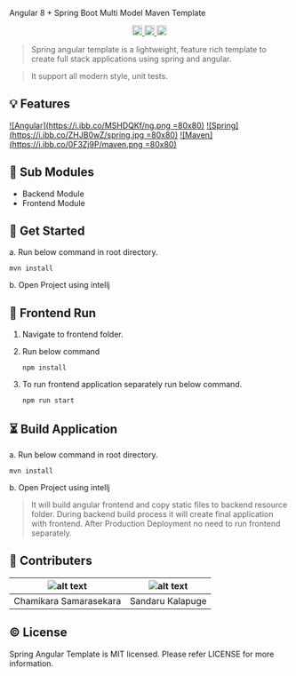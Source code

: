 Angular 8 + Spring Boot Multi Model Maven Template

<p align="center">  
  <a href="https://travis-ci.org/yohangz/packer-cli">
    <img src="https://travis-ci.org/yohangz/packer-cli.svg?branch=master" alt="travis build" height="18">
  </a>
  <a href="https://github.com/yohangz/packer-cli/blob/master/LICENSE">
    <img src="https://img.shields.io/badge/license-MIT-blue.svg?style=flat" alt="license" height="18">
  </a>  
  <a href="https://badge.fury.io/js/packer-cli">
    <img src="https://badge.fury.io/js/packer-cli.svg" alt="npm version" height="18">
  </a>
</p>

> Spring angular template is a lightweight, feature rich template to create full stack applications using spring and angular.

> It support all modern style, unit tests.

## :bulb: Features
[![Angular](https://i.ibb.co/MSHDQKf/ng.png =80x80)](https://angular.io/)
[![Spring](https://i.ibb.co/ZHJB0wZ/spring.jpg =80x80)](https://spring.io/)
[![Maven](https://i.ibb.co/0F3Zj9P/maven.png =80x80)](https://maven.apache.org/)

## :open_file_folder: Sub Modules

- Backend Module
- Frontend Module

## :tada: Get Started

a. Run below command in root directory.

```
mvn install
```

b. Open Project using intellj

## :art: Frontend Run

1. Navigate to frontend folder.
2. Run below command

    ```$xslt
    npm install
   ```
   
3. To run frontend application separately run below command.

    ```$xslt
    npm run start
    ```

## :hourglass_flowing_sand: Build Application


a. Run below command in root directory.

```
mvn install
```

b. Open Project using intellj

> It will build angular frontend and copy static files to backend resource folder.
> During backend build process it will create final application with frontend.
> After Production Deployment no need to run frontend separately.    

## :muscle: Contributers

|![alt text](https://media.licdn.com/dms/image/C5103AQE0uW7rfqd1rQ/profile-displayphoto-shrink_200_200/0?e=1577318400&v=beta&t=loqxZ-HpALW7zpWwL_Nl-aCrT4H9n3SANUZa2Cb8J_c "Chamikara Samarasekara")   |  ![alt text](https://media.licdn.com/dms/image/C5103AQHrroUZDDAUGg/profile-displayphoto-shrink_200_200/0?e=1577318400&v=beta&t=egTXJneusLCBj5Wyr1ikQpEahAzqIh7NvLQUpbnecSk "Sandaru Kalapuge")  |
|---|---|
|  Chamikara Samarasekara | Sandaru Kalapuge  |

## :copyright: License
Spring Angular Template is MIT licensed. Please refer LICENSE for more information.

